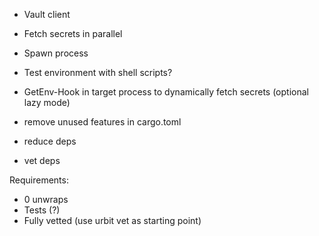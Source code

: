 - Vault client
- Fetch secrets in parallel
- Spawn process
- Test environment with shell scripts?
- GetEnv-Hook in target process to dynamically fetch secrets (optional lazy mode)

- remove unused features in cargo.toml
- reduce deps
- vet deps

Requirements:
- 0 unwraps
- Tests (?)
- Fully vetted (use urbit vet as starting point)
